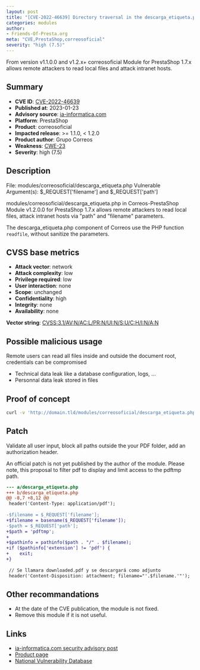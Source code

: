 ```yaml
---
layout: post
title: "[CVE-2022-46639] Directory traversal in the descarga_etiqueta.php component of Correos PrestaShop"
categories: modules
author:
- Friends-Of-Presta.org
meta: "CVE,PrestaShop,correosoficial"
severity: "high (7.5)"
---
```


From version v1.1.0.0 and v1.2.x+ correosoficial Module for PrestaShop 1.7.x allows remote attackers to read local files and attack intranet hosts.

## Summary

* **CVE ID**: [CVE-2022-46639](https://cve.mitre.org/cgi-bin/cvename.cgi?name=CVE-2022-46639)
* **Published at**: 2023-01-23
* **Advisory source**: [ia-informatica.com](https://ia-informatica.com/it/CVE-2022-46639)
* **Platform**: PrestaShop
* **Product**: correosoficial
* **Impacted release**: >= 1.1.0, < 1.2.0
* **Product author**: Grupo Correos
* **Weakness**: [CWE-23](https://cwe.mitre.org/data/definitions/23.html)
* **Severity**: high (7.5)

## Description

File: modules/correosoficial/descarga_etiqueta.php
Vulnerable Argument(s): $_REQUEST['filename'] and $_REQUEST['path']

modules/correosoficial/descarga_etiqueta.php in Correos-PrestaShop Module v1.2.0.0 for PrestaShop 1.7.x allows remote attackers to read local files, attack intranet hosts via "path" and "filename" parameters.

The descarga_etiqueta.php component of Correos use the PHP function `readfile`, without sanitize the parameters.

## CVSS base metrics

* **Attack vector**: network
* **Attack complexity**: low
* **Privilege required**: low
* **User interaction**: none
* **Scope**: unchanged
* **Confidentiality**: high
* **Integrity**: none
* **Availability**: none

**Vector string**: [CVSS:3.1/AV:N/AC:L/PR:N/UI:N/S:U/C:H/I:N/A:N](https://nvd.nist.gov/vuln-metrics/cvss/v3-calculator?vector=AV:N/AC:L/PR:N/UI:N/S:U/C:H/I:N/A:N)

## Possible malicious usage

Remote users can read all files inside and outside the document root, credentials can be compromised
* Technical data leak like a database configuration, logs, ...
* Personnal data leak stored in files

## Proof of concept

```bash
curl -v 'http://domain.tld/modules/correosoficial/descarga_etiqueta.php?path=X&filename=X.'
```

## Patch

Validate all user input, block all paths outside the your PDF folder, add an authorization header.

An official patch is not yet published by the author of the module. Please note, this proposal to filter pdf to display and limit access to the pdftmp path.

```diff
--- a/descarga_etiqueta.php
+++ b/descarga_etiqueta.php
@@ -8,7 +8,12 @@
 header('Content-Type: application/pdf');
 
-$filename = $_REQUEST['filename'];
+$filename = basename($_REQUEST['filename']);
-$path = $_REQUEST['path'];
+$path = 'pdftmp';
+
+$pathinfo = pathinfo($path . "/" . $filename);
+if ($pathinfo['extension'] != 'pdf') {
+    exit;
+}
 
 // Se llamara downloaded.pdf y se descargará como adjunto
 header('Content-Disposition: attachment; filename="'.$filename.'"');

```

## Other recommandations

* At the date of the CVE publication, the module is not fixed.
* Remove this module if it is not useful.

## Links

* [ia-informatica.com security advisory post](https://ia-informatica.com/it/CVE-2022-46639)
* [Product page](https://www.correos.es/es/es/empresas/ecommerce/agiliza-la-gestion-de-tus-pedidos/prestashop)
* [National Vulnerability Database](https://nvd.nist.gov/vuln/detail/CVE-2022-46639)
